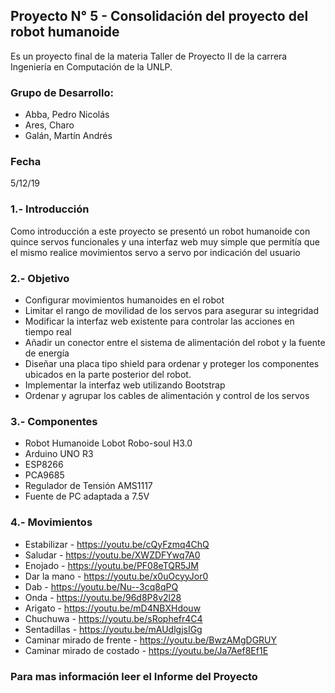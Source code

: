## Proyecto N° 5 - Consolidación del proyecto del robot humanoide 

Es un proyecto final de la materia Taller de Proyecto II de la carrera Ingeniería en Computación de la UNLP. 

### **Grupo de Desarrollo:**
- Abba, Pedro Nicolás
- Ares, Charo
- Galán, Martín Andrés

### **Fecha**
5/12/19

### **1.- Introducción**

  Como introducción a este proyecto se presentó un robot humanoide con quince servos funcionales y una interfaz web muy simple que permitía que el mismo realice movimientos servo a servo por indicación del usuario

### **2.- Objetivo**

  - Configurar movimientos humanoides en el robot
  - Limitar el rango de movilidad de los servos para asegurar su integridad
  - Modificar la interfaz web existente para controlar las acciones en tiempo real
  - Añadir un conector entre el sistema de alimentación del robot y la fuente de energía
  - Diseñar una placa tipo shield para ordenar y proteger los componentes ubicados en la parte
    posterior del robot. 
  - Implementar la interfaz web utilizando Bootstrap
  - Ordenar y agrupar los cables de alimentación y control de los servos

### **3.- Componentes**

  - Robot Humanoide Lobot Robo-soul H3.0
  - Arduino UNO R3
  - ESP8266
  - PCA9685
  - Regulador de Tensión AMS1117
  - Fuente de PC adaptada a 7.5V

### **4.- Movimientos**

  - Estabilizar - https://youtu.be/cQyFzmq4ChQ
  - Saludar - https://youtu.be/XWZDFYwq7A0
  - Enojado - https://youtu.be/PF08eTQR5JM
  - Dar la mano - https://youtu.be/x0uOcyyJor0
  - Dab - https://youtu.be/Nu--3cq8qPQ
  - Onda - https://youtu.be/96d8P8v2l28
  - Arigato - https://youtu.be/mD4NBXHdouw
  - Chuchuwa - https://youtu.be/sRophefr4C4
  - Sentadillas - https://youtu.be/mAUdlgjsIGg
  - Caminar mirado de frente - https://youtu.be/BwzAMgDGRUY
  - Caminar mirado de costado - https://youtu.be/Ja7Aef8Ef1E
  
  ### Para mas información leer el Informe del Proyecto
